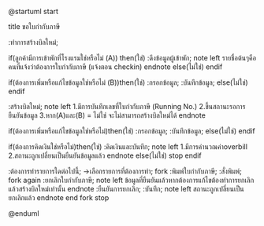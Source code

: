 @startuml
start

title ขอใบกำกับภาษี

:ทำการสร้างบิลใหม่;

if(ลูกค้ามีการเข้าพักที่โรงแรมใช่หรือไม่ (A)) then(ใช่)
:ดึงข้อมูลผู้เข้าพัก;
 note left
 รายชื่อต้นๆคือคนที่แจ้งว่าต้องการใบกำกับภาษี (แจ้งตอน checkin)
 endnote
else(ไม่ใช่)
endif

if(ต้องการเพิ่มหรือแก้ไขข้อมูลใช่หรือไม่ (B))then(ใช่)
:กรอกข้อมูล;
:บันทึกข้อมูล;
else(ไม่ใช่)
endif

:สร้างบิลใหม่;
 note left
 1.มีการบันทึกเลขที่ใบกำกับภาษี (Running No.)
 2.ขึ้นสถานะรอการยืนยันข้อมูล
 3.หาก(A)และ(B) = ไม่ใช่ จะไม่สามารถสร้างบิลใหม่ได้
 endnote

if(ต้องการเพิ่มหรือแก้ไขข้อมูลใช่หรือไม่)then(ใช่)
:กรอกข้อมูล;
:บันทึกข้อมูล;
else(ไม่ใช่)
endif

if(ต้องการคิดเงินใช่หรือไม่)then(ใช่)
:คิดเงินและบันทึก;
note left
1.มีการคำนวณค่าoverbill
2.สถานะถูกเปลี่ยนเป็นยืนยันข้อมูลแล้ว
endnote
else(ไม่ใช่) 
stop
endif

:ต้องการทำรายการใดต่อไปนี้;
->เลือกรายการที่ต้องการทำ;
fork
  :พิมพ์ใบกำกับภาษี;
  :สั่งพิมพ์;
fork again
  :ยกเลิกใบกำกับภาษี;
  note left
  ข้อมูลที่ยืนยันแล้วหากต้องการแก้ไขต้องทำการยกเลิกแล้วสร้างบิลใหม่เท่านั้น
  endnote
  :ยืนยันการยกเลิก;
  :บันทึก;
  note left
  สถานะถูกเปลี่ยนเป็นยกเลิกแล้ว
  endnote
end fork
stop



@enduml
